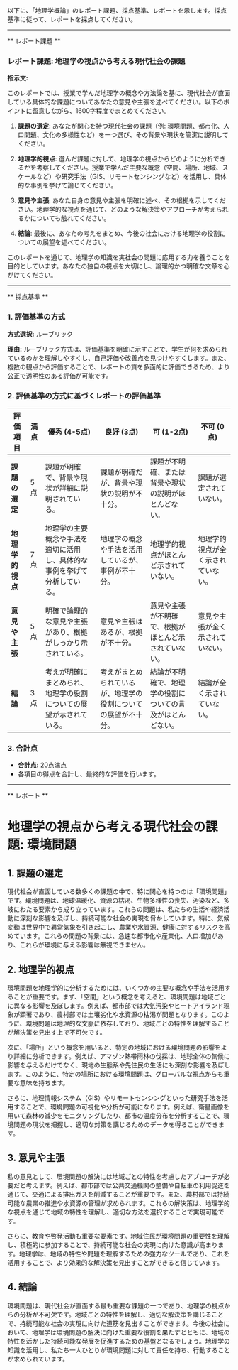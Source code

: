 以下に、「地理学概論」のレポート課題、採点基準、レポートを示します。採点基準に従って、レポートを採点してください。

---------------------------------------
** レポート課題 **

### レポート課題: 地理学の視点から考える現代社会の課題

**指示文:**

このレポートでは、授業で学んだ地理学の概念や方法論を基に、現代社会が直面している具体的な課題についてあなたの意見や主張を述べてください。以下のポイントに留意しながら、1600字程度でまとめてください。

1. **課題の選定**: あなたが関心を持つ現代社会の課題（例: 環境問題、都市化、人口問題、文化の多様性など）を一つ選び、その背景や現状を簡潔に説明してください。

2. **地理学的視点**: 選んだ課題に対して、地理学の視点からどのように分析できるかを考察してください。授業で学んだ主要な概念（空間、場所、地域、スケールなど）や研究手法（GIS、リモートセンシングなど）を活用し、具体的な事例を挙げて論じてください。

3. **意見や主張**: あなた自身の意見や主張を明確に述べ、その根拠を示してください。地理学的な視点を通じて、どのような解決策やアプローチが考えられるかについても触れてください。

4. **結論**: 最後に、あなたの考えをまとめ、今後の社会における地理学の役割についての展望を述べてください。

このレポートを通じて、地理学の知識を実社会の問題に応用する力を養うことを目的としています。あなたの独自の視点を大切にし、論理的かつ明確な文章を心がけてください。

---------------------------------------
** 採点基準 **

### 1. 評価基準の方式
**方式選択:** ルーブリック

**理由:** ルーブリック方式は、評価基準を明確に示すことで、学生が何を求められているのかを理解しやすくし、自己評価や改善点を見つけやすくします。また、複数の観点から評価することで、レポートの質を多面的に評価できるため、より公正で透明性のある評価が可能です。

### 2. 評価基準の方式に基づくレポートの評価基準

| 評価項目               | 満点 | 優秀 (4-5点) | 良好 (3点) | 可 (1-2点) | 不可 (0点) |
|----------------------|------|---------------|-------------|-------------|-------------|
| **課題の選定**       | 5点  | 課題が明確で、背景や現状が詳細に説明されている。 | 課題が明確だが、背景や現状の説明が不十分。 | 課題が不明確、または背景や現状の説明がほとんどない。 | 課題が選定されていない。 |
| **地理学的視点**     | 7点  | 地理学の主要概念や手法を適切に活用し、具体的な事例を挙げて分析している。 | 地理学の概念や手法を活用しているが、事例が不十分。 | 地理学的視点がほとんど示されていない。 | 地理学的視点が全く示されていない。 |
| **意見や主張**       | 5点  | 明確で論理的な意見や主張があり、根拠がしっかり示されている。 | 意見や主張はあるが、根拠が不十分。 | 意見や主張が不明確で、根拠がほとんど示されていない。 | 意見や主張が全く示されていない。 |
| **結論**             | 3点  | 考えが明確にまとめられ、地理学の役割についての展望が示されている。 | 考えがまとめられているが、地理学の役割についての展望が不十分。 | 結論が不明確で、地理学の役割についての言及がほとんどない。 | 結論が全く示されていない。 |

### 3. 合計点
- **合計点:** 20点満点
- 各項目の得点を合計し、最終的な評価を行います。

---------------------------------------
** レポート **
# 地理学の視点から考える現代社会の課題: 環境問題

## 1. 課題の選定

現代社会が直面している数多くの課題の中で、特に関心を持つのは「環境問題」です。環境問題は、地球温暖化、資源の枯渇、生物多様性の喪失、汚染など、多岐にわたる要素から成り立っています。これらの問題は、私たちの生活や経済活動に深刻な影響を及ぼし、持続可能な社会の実現を脅かしています。特に、気候変動は世界中で異常気象を引き起こし、農業や水資源、健康に対するリスクを高めています。これらの問題の背景には、急速な都市化や産業化、人口増加があり、これらが環境に与える影響は無視できません。

## 2. 地理学的視点

環境問題を地理学的に分析するためには、いくつかの主要な概念や手法を活用することが重要です。まず、「空間」という概念を考えると、環境問題は地域ごとに異なる影響を及ぼします。例えば、都市部では大気汚染やヒートアイランド現象が顕著であり、農村部では土壌劣化や水資源の枯渇が問題となります。このように、環境問題は地理的な文脈に依存しており、地域ごとの特性を理解することが解決策を見出す上で不可欠です。

次に、「場所」という概念を用いると、特定の地域における環境問題の影響をより詳細に分析できます。例えば、アマゾン熱帯雨林の伐採は、地球全体の気候に影響を与えるだけでなく、現地の生態系や先住民の生活にも深刻な影響を及ぼします。このように、特定の場所における環境問題は、グローバルな視点からも重要な意味を持ちます。

さらに、地理情報システム（GIS）やリモートセンシングといった研究手法を活用することで、環境問題の可視化や分析が可能になります。例えば、衛星画像を用いて森林の減少をモニタリングしたり、都市の温度分布を分析することで、環境問題の現状を把握し、適切な対策を講じるためのデータを得ることができます。

## 3. 意見や主張

私の意見として、環境問題の解決には地域ごとの特性を考慮したアプローチが必要だと考えます。例えば、都市部では公共交通機関の整備や自転車の利用促進を通じて、交通による排出ガスを削減することが重要です。また、農村部では持続可能な農業の推進や水資源の管理が求められます。これらの解決策は、地理学的な視点を通じて地域の特性を理解し、適切な方法を選択することで実現可能です。

さらに、教育や啓発活動も重要な要素です。地域住民が環境問題の重要性を理解し、積極的に参加することで、持続可能な社会の実現に向けた意識が高まります。地理学は、地域の特性や問題を理解するための強力なツールであり、これを活用することで、より効果的な解決策を見出すことができると信じています。

## 4. 結論

環境問題は、現代社会が直面する最も重要な課題の一つであり、地理学の視点からの分析が不可欠です。地域ごとの特性を理解し、適切な解決策を講じることで、持続可能な社会の実現に向けた道筋を見出すことができます。今後の社会において、地理学は環境問題の解決に向けた重要な役割を果たすとともに、地域の特性を活かした持続可能な発展を促進するための基盤となるでしょう。地理学の知識を活用し、私たち一人ひとりが環境問題に対して責任を持ち、行動することが求められています。

